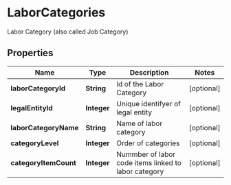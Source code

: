 

# LaborCategories

Labor Category (also called Job Category) 

## Properties

| Name | Type | Description | Notes |
|------------ | ------------- | ------------- | -------------|
|**laborCategoryId** | **String** | Id of the Labor Category  |  [optional] |
|**legalEntityId** | **Integer** | Unique identifyer of legal entity |  [optional] |
|**laborCategoryName** | **String** | Name of labor category |  [optional] |
|**categoryLevel** | **Integer** | Order of categories |  [optional] |
|**categoryItemCount** | **Integer** | Nummber of labor code items linked to labor category |  [optional] |



